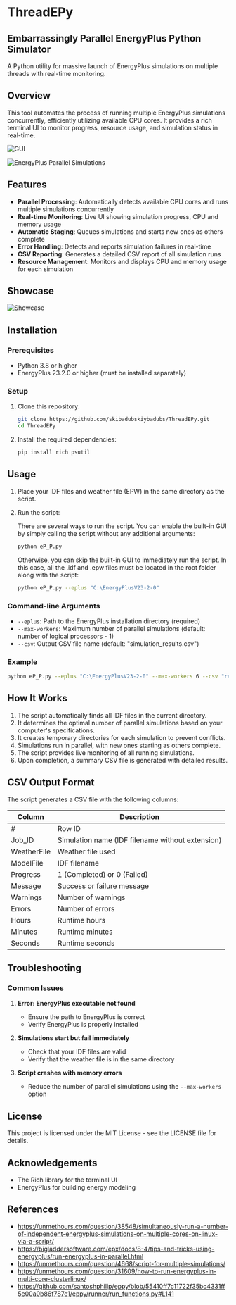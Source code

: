 # ThreadEPy
## Embarrassingly Parallel EnergyPlus Python Simulator

A Python utility for massive launch of EnergyPlus simulations on multiple threads with real-time monitoring.

## Overview

This tool automates the process of running multiple EnergyPlus simulations concurrently, efficiently utilizing available CPU cores. It provides a rich terminal UI to monitor progress, resource usage, and simulation status in real-time.

![GUI](img2.png)

![EnergyPlus Parallel Simulations](img.png)

## Features

- **Parallel Processing**: Automatically detects available CPU cores and runs multiple simulations concurrently
- **Real-time Monitoring**: Live UI showing simulation progress, CPU and memory usage
- **Automatic Staging**: Queues simulations and starts new ones as others complete
- **Error Handling**: Detects and reports simulation failures in real-time
- **CSV Reporting**: Generates a detailed CSV report of all simulation runs
- **Resource Management**: Monitors and displays CPU and memory usage for each simulation

## Showcase
![Showcase](eP_P-showcase.gif)

## Installation

### Prerequisites

- Python 3.8 or higher
- EnergyPlus 23.2.0 or higher (must be installed separately)

### Setup

1. Clone this repository:
   ```bash
   git clone https://github.com/skibadubskiybadubs/ThreadEPy.git
   cd ThreadEPy
   ```

2. Install the required dependencies:
   ```bash
   pip install rich psutil
   ```

## Usage

1. Place your IDF files and weather file (EPW) in the same directory as the script.

2. Run the script:

   There are several ways to run the script. You can enable the built-in GUI by simply calling the script without any additional arguments:
   ```bash
   python eP_P.py
   ```

   Otherwise, you can skip the built-in GUI to immediately run the script. In this case, all the .idf and .epw files must be located in the root folder along with the script:
   ```bash
   python eP_P.py --eplus "C:\EnergyPlusV23-2-0"
   ```

### Command-line Arguments

- `--eplus`: Path to the EnergyPlus installation directory (required)
- `--max-workers`: Maximum number of parallel simulations (default: number of logical processors - 1)
- `--csv`: Output CSV file name (default: "simulation_results.csv")

### Example

```bash
python eP_P.py --eplus "C:\EnergyPlusV23-2-0" --max-workers 6 --csv "results.csv"
```

## How It Works

1. The script automatically finds all IDF files in the current directory.
2. It determines the optimal number of parallel simulations based on your computer's specifications.
3. It creates temporary directories for each simulation to prevent conflicts.
4. Simulations run in parallel, with new ones starting as others complete.
5. The script provides live monitoring of all running simulations.
6. Upon completion, a summary CSV file is generated with detailed results.

## CSV Output Format

The script generates a CSV file with the following columns:

| Column | Description |
|--------|-------------|
| # | Row ID |
| Job_ID | Simulation name (IDF filename without extension) |
| WeatherFile | Weather file used |
| ModelFile | IDF filename |
| Progress | 1 (Completed) or 0 (Failed) |
| Message | Success or failure message |
| Warnings | Number of warnings |
| Errors | Number of errors |
| Hours | Runtime hours |
| Minutes | Runtime minutes |
| Seconds | Runtime seconds |

## Troubleshooting

### Common Issues

1. **Error: EnergyPlus executable not found**
   - Ensure the path to EnergyPlus is correct
   - Verify EnergyPlus is properly installed

2. **Simulations start but fail immediately**
   - Check that your IDF files are valid
   - Verify that the weather file is in the same directory

3. **Script crashes with memory errors**
   - Reduce the number of parallel simulations using the `--max-workers` option

## License

This project is licensed under the MIT License - see the LICENSE file for details.

## Acknowledgements

- The Rich library for the terminal UI
- EnergyPlus for building energy modeling

## References
- https://unmethours.com/question/38548/simultaneously-run-a-number-of-independent-energyplus-simulations-on-multiple-cores-on-linux-via-a-script/
- https://bigladdersoftware.com/epx/docs/8-4/tips-and-tricks-using-energyplus/run-energyplus-in-parallel.html
- https://unmethours.com/question/4668/script-for-multiple-simulations/
- https://unmethours.com/question/31609/how-to-run-energyplus-in-multi-core-clusterlinux/
- https://github.com/santoshphilip/eppy/blob/55410ff7c11722f35bc4331ff5e00a0b86f787e1/eppy/runner/run_functions.py#L141
